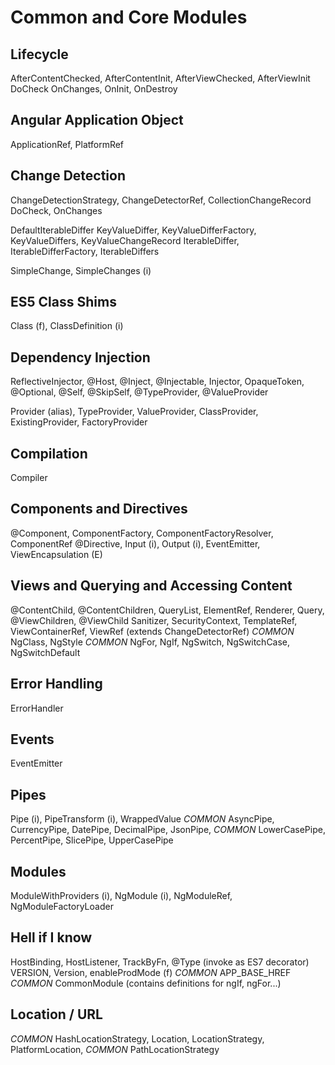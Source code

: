 # Common and Core Modules

## Lifecycle
AfterContentChecked, AfterContentInit, AfterViewChecked, AfterViewInit
DoCheck
OnChanges, OnInit, OnDestroy

## Angular Application Object
ApplicationRef, PlatformRef

## Change Detection
ChangeDetectionStrategy, ChangeDetectorRef, CollectionChangeRecord
DoCheck, OnChanges

DefaultIterableDiffer
KeyValueDiffer, KeyValueDifferFactory, KeyValueDiffers, KeyValueChangeRecord
IterableDiffer, IterableDifferFactory, IterableDiffers

SimpleChange, SimpleChanges (i)

## ES5 Class Shims
Class (f), ClassDefinition (i)

## Dependency Injection
ReflectiveInjector, @Host, @Inject, @Injectable, Injector, OpaqueToken,
@Optional, @Self, @SkipSelf, @TypeProvider, @ValueProvider

Provider (alias), TypeProvider, ValueProvider, ClassProvider,
ExistingProvider, FactoryProvider

## Compilation
Compiler

## Components and Directives
@Component, ComponentFactory, ComponentFactoryResolver, ComponentRef
@Directive, Input (i), Output (i), EventEmitter, ViewEncapsulation (E)

## Views and Querying and Accessing Content
@ContentChild, @ContentChildren, QueryList, ElementRef, Renderer,
Query, @ViewChildren, @ViewChild
Sanitizer, SecurityContext, TemplateRef, ViewContainerRef, ViewRef
(extends ChangeDetectorRef)
*COMMON* NgClass, NgStyle
*COMMON* NgFor, NgIf, NgSwitch, NgSwitchCase, NgSwitchDefault

## Error Handling
ErrorHandler

## Events
EventEmitter

## Pipes
Pipe (i), PipeTransform (i), WrappedValue
*COMMON* AsyncPipe, CurrencyPipe, DatePipe, DecimalPipe, JsonPipe,
*COMMON* LowerCasePipe, PercentPipe, SlicePipe, UpperCasePipe

## Modules
ModuleWithProviders (i), NgModule (i), NgModuleRef, NgModuleFactoryLoader

## Hell if I know
HostBinding, HostListener, TrackByFn, @Type (invoke as ES7 decorator)
VERSION, Version, enableProdMode (f)
*COMMON* APP_BASE_HREF
*COMMON* CommonModule (contains definitions for ngIf, ngFor...)

## Location / URL
*COMMON* HashLocationStrategy, Location, LocationStrategy, PlatformLocation,
*COMMON* PathLocationStrategy

